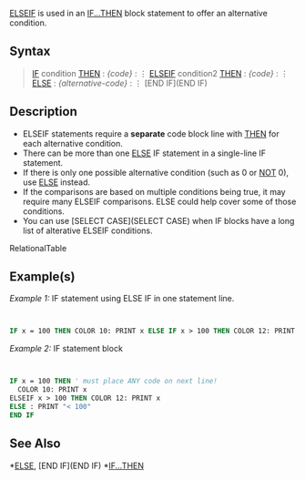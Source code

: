 [ELSEIF](ELSEIF) is used in an [IF...THEN](IF...THEN) block statement to offer an alternative condition.


## Syntax

>  [IF](IF) condition [THEN](THEN)
> : *{code}*
> : ⋮
>  [ELSEIF](ELSEIF) condition2 [THEN](THEN)
> : *{code}*
> : ⋮
>  [ELSE](ELSE)
> : *{alternative-code}*
> : ⋮
>  [END IF](END IF)


## Description

* ELSEIF statements require a **separate** code block line with [THEN](THEN) for each alternative condition.
* There can be more than one [ELSE](ELSE) IF statement in a single-line IF statement.
* If there is only one possible alternative condition (such as 0 or [NOT](NOT) 0), use [ELSE](ELSE) instead.
* If the comparisons are based on multiple conditions being true, it may require many ELSEIF comparisons. ELSE could help cover some of those conditions.
* You can use [SELECT CASE](SELECT CASE) when IF blocks have a long list of alterative ELSEIF conditions.


RelationalTable


## Example(s)

*Example 1:* IF statement using ELSE IF in one statement line.

```vb


IF x = 100 THEN COLOR 10: PRINT x ELSE IF x > 100 THEN COLOR 12: PRINT x ELSE PRINT "< 100"


```


*Example 2:* IF statement block

```vb


IF x = 100 THEN ' must place ANY code on next line!
  COLOR 10: PRINT x
ELSEIF x > 100 THEN COLOR 12: PRINT x
ELSE : PRINT "< 100"
END IF


```



## See Also

*[ELSE](ELSE), [END IF](END IF)
*[IF...THEN](IF...THEN)




